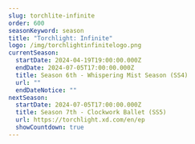 ```yaml
---
slug: torchlite-infinite
order: 600
seasonKeyword: season
title: "Torchlight: Infinite"
logo: /img/torchlightinfinitelogo.png
currentSeason:
  startDate: 2024-04-19T19:00:00.000Z
  endDate: 2024-07-05T17:00:00.000Z
  title: Season 6th - Whispering Mist Season (SS4)
  url: ""
  endDateNotice: ""
nextSeason:
  startDate: 2024-07-05T17:00:00.000Z
  title: Season 7th - Clockwork Ballet (SS5)
  url: https://torchlight.xd.com/en/ep
  showCountdown: true
---
```

